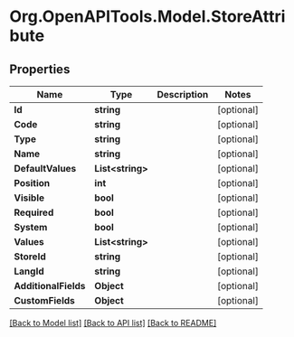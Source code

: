 # Org.OpenAPITools.Model.StoreAttribute

## Properties

Name | Type | Description | Notes
------------ | ------------- | ------------- | -------------
**Id** | **string** |  | [optional] 
**Code** | **string** |  | [optional] 
**Type** | **string** |  | [optional] 
**Name** | **string** |  | [optional] 
**DefaultValues** | **List&lt;string&gt;** |  | [optional] 
**Position** | **int** |  | [optional] 
**Visible** | **bool** |  | [optional] 
**Required** | **bool** |  | [optional] 
**System** | **bool** |  | [optional] 
**Values** | **List&lt;string&gt;** |  | [optional] 
**StoreId** | **string** |  | [optional] 
**LangId** | **string** |  | [optional] 
**AdditionalFields** | **Object** |  | [optional] 
**CustomFields** | **Object** |  | [optional] 

[[Back to Model list]](../README.md#documentation-for-models) [[Back to API list]](../README.md#documentation-for-api-endpoints) [[Back to README]](../README.md)

